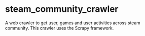 steam_community_crawler
=======================

A web crawler to get user, games and user activities across steam community. This crawler uses the Scrapy framework.
